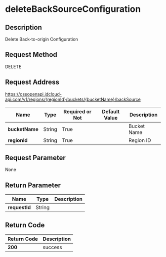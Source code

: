 # deleteBackSourceConfiguration


## Description
Delete Back-to-origin Configuration

## Request Method
DELETE

## Request Address
https://ossopenapi.jdcloud-api.com/v1/regions/{regionId}/buckets/{bucketName}/backSource

|Name|Type|Required or Not|Default Value|Description|
|---|---|---|---|---|
|**bucketName**|String|True| |Bucket Name|
|**regionId**|String|True| |Region ID|

## Request Parameter
None


## Return Parameter
|Name|Type|Description|
|---|---|---|
|**requestId**|String| |


## Return Code
|Return Code|Description|
|---|---|
|**200**|success|
